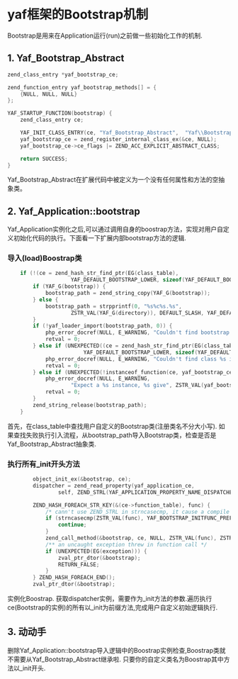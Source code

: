 # yaf框架的Bootstrap机制

Bootstrap是用来在Application运行(run)之前做一些初始化工作的机制.

## 1. Yaf_Bootstrap_Abstract

```c
zend_class_entry *yaf_bootstrap_ce;

zend_function_entry yaf_bootstrap_methods[] = {
    {NULL, NULL, NULL}
};

YAF_STARTUP_FUNCTION(bootstrap) {
    zend_class_entry ce;

    YAF_INIT_CLASS_ENTRY(ce, "Yaf_Bootstrap_Abstract",  "Yaf\\Bootstrap_Abstract", yaf_bootstrap_methods);
    yaf_bootstrap_ce = zend_register_internal_class_ex(&ce, NULL);
    yaf_bootstrap_ce->ce_flags |= ZEND_ACC_EXPLICIT_ABSTRACT_CLASS;

    return SUCCESS;
}
```

Yaf_Bootstrap_Abstract在扩展代码中被定义为一个没有任何属性和方法的空抽象类。

## 2. Yaf_Application::bootstrap
Yaf_Application实例化之后,可以通过调用自身的boostrap方法，实现对用户自定义初始化代码的执行。下面看一下扩展内部bootstrap方法的逻辑.


### 导入(load)Boostrap类
```c
    if (!(ce = zend_hash_str_find_ptr(EG(class_table),
                    YAF_DEFAULT_BOOTSTRAP_LOWER, sizeof(YAF_DEFAULT_BOOTSTRAP_LOWER) - 1))) {
        if (YAF_G(bootstrap)) {
            bootstrap_path = zend_string_copy(YAF_G(bootstrap));
        } else {
            bootstrap_path = strpprintf(0, "%s%c%s.%s",
                    ZSTR_VAL(YAF_G(directory)), DEFAULT_SLASH, YAF_DEFAULT_BOOTSTRAP, ZSTR_VAL(YAF_G(ext)));
        }
        if (!yaf_loader_import(bootstrap_path, 0)) {
            php_error_docref(NULL, E_WARNING, "Couldn't find bootstrap file %s", ZSTR_VAL(bootstrap_path));
            retval = 0;
        } else if (UNEXPECTED((ce = zend_hash_str_find_ptr(EG(class_table),
                        YAF_DEFAULT_BOOTSTRAP_LOWER, sizeof(YAF_DEFAULT_BOOTSTRAP_LOWER) - 1)) == NULL)) {
            php_error_docref(NULL, E_WARNING, "Couldn't find class %s in %s", YAF_DEFAULT_BOOTSTRAP, ZSTR_VAL(bootstrap_path));
            retval = 0;
        } else if (UNEXPECTED(!instanceof_function(ce, yaf_bootstrap_ce))) {
            php_error_docref(NULL, E_WARNING,
                    "Expect a %s instance, %s give", ZSTR_VAL(yaf_bootstrap_ce->name), ZSTR_VAL(ce->name));
            retval = 0;
        }
        zend_string_release(bootstrap_path);
    }
```
首先，在class_table中查找用户自定义的Bootstrap类(注册类名不分大小写). 如果查找失败执行引入流程，从bootstrap_path导入Bootstrap类，检查是否是Yaf_Bootstrap_Abstract抽象类.

### 执行所有_init开头方法

```c
        object_init_ex(&bootstrap, ce);
        dispatcher = zend_read_property(yaf_application_ce,
                self, ZEND_STRL(YAF_APPLICATION_PROPERTY_NAME_DISPATCHER), 1, NULL);

        ZEND_HASH_FOREACH_STR_KEY(&(ce->function_table), func) {
            /* cann't use ZEND_STRL in strncasecmp, it cause a compile failed in VS2009 */
            if (strncasecmp(ZSTR_VAL(func), YAF_BOOTSTRAP_INITFUNC_PREFIX, sizeof(YAF_BOOTSTRAP_INITFUNC_PREFIX)-1)) {
                continue;
            }
            zend_call_method(&bootstrap, ce, NULL, ZSTR_VAL(func), ZSTR_LEN(func), NULL, 1, dispatcher, NULL);
            /** an uncaught exception threw in function call */
            if (UNEXPECTED(EG(exception))) {
                zval_ptr_dtor(&bootstrap);
                RETURN_FALSE;
            }
        } ZEND_HASH_FOREACH_END();
        zval_ptr_dtor(&bootstrap);
```
实例化Boostrap. 获取dispatcher实例，需要作为_init方法的参数.遍历执行ce(Bootstrap的实例)的所有以_init为前缀方法,完成用户自定义初始逻辑执行.


## 3. 动动手
删除Yaf_Application::bootstrap导入逻辑中的Boostrap实例检查,Boostrap类就不需要从Yaf_Bootstrap_Abstract继承啦. 只要你的自定义类名为Boostrap其中方法以_init开头.
